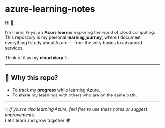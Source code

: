 # azure-learning-notes
Hi 👋,  

I’m Harini Priya, an **Azure learner** exploring the world of cloud computing.  
This repository is my personal **learning journey**, where I document everything I study about Azure — from the very basics to advanced services.  

Think of it as my **cloud diary** ✨.  

---

## 🌟 Why this repo?
- To track my **progress** while learning Azure.   
- To **share** my learnings with others who are on the same path.  

---

💡 *If you’re also learning Azure, feel free to use these notes or suggest improvements.*  
Let’s learn and grow together 🌍 

